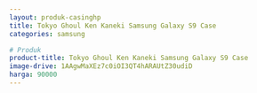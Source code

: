```yaml
---
layout: produk-casinghp
title: Tokyo Ghoul Ken Kaneki Samsung Galaxy S9 Case
categories: samsung

# Produk
product-title: Tokyo Ghoul Ken Kaneki Samsung Galaxy S9 Case
image-drive: 1AAgwMaXEz7c0iOI3QT4hARAUtZ30udiD
harga: 90000
---
```

